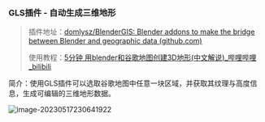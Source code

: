 ### GLS插件 - 自动生成三维地形

> 插件地址：[domlysz/BlenderGIS: Blender addons to make the bridge between Blender and geographic data (github.com)](https://github.com/domlysz/BlenderGIS)
>
> 使用教程：[5分钟 用blender和谷歌地图创建3D地形(中文解说)_哔哩哔哩_bilibili](https://www.bilibili.com/video/BV1Uq4y197j1/?spm_id_from=333.788.video.desc.click&vd_source=fee5e3c7280006fa6f19b67887910f6f)

简介：使用GLS插件可以选取谷歌地图中任意一块区域，并获取其纹理与高度信息，生成可编辑的三维地形数据。

![image-20230517230641922](https://cdn.jsdelivr.net/gh/SnowOnVolcano/imagebed/202305172306356.png)
